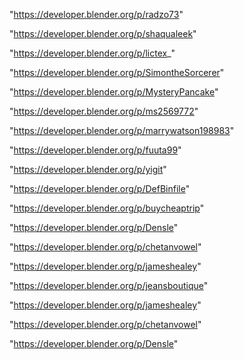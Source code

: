 "https://developer.blender.org/p/radzo73"

"https://developer.blender.org/p/shaqualeek"

"https://developer.blender.org/p/lictex_"

"https://developer.blender.org/p/SimontheSorcerer"

"https://developer.blender.org/p/MysteryPancake"

"https://developer.blender.org/p/ms2569772"

"https://developer.blender.org/p/marrywatson198983"

"https://developer.blender.org/p/fuuta99"

"https://developer.blender.org/p/yigit"

"https://developer.blender.org/p/DefBinfile"

"https://developer.blender.org/p/buycheaptrip"

"https://developer.blender.org/p/Densle"

"https://developer.blender.org/p/chetanvowel"

"https://developer.blender.org/p/jameshealey"

 
"https://developer.blender.org/p/jeansboutique"


"https://developer.blender.org/p/jameshealey"


"https://developer.blender.org/p/chetanvowel"


"https://developer.blender.org/p/Densle"


 
